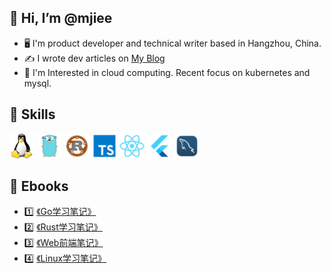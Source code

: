 <!---
mjiee/mjiee is a ✨ special ✨ repository because its `README.md` (this file) appears on your GitHub profile.
You can click the Preview link to take a look at your changes.
--->

## 👋 Hi, I’m @mjiee
- 🖥 I'm product developer and technical writer based in Hangzhou, China.
- ✍️ I wrote dev articles on <a href="https://blog.mjiee.top" target="_blank">My Blog</a>
- 🧐 I'm Interested in cloud computing. Recent focus on kubernetes and mysql.

## 🌈 Skills

<p align="left">
<img src="https://github.com/mjiee/mjiee/blob/master/assets/linux.png" alt="linux" width="40" height="40"/>
<img src="https://github.com/mjiee/mjiee/blob/master/assets/go.png" alt="go" width="40" height="40"/>
<img src="https://github.com/mjiee/mjiee/blob/master/assets/rust.png" alt="rust" width="40" height="40"/>
<img src="https://github.com/mjiee/mjiee/blob/master/assets/ts.png" alt="ts" width="40" height="40"/>
<img src="https://github.com/mjiee/mjiee/blob/master/assets/react.png" alt="react" width="40" height="40"/>
<img src="https://github.com/mjiee/mjiee/blob/master/assets/flutter.png" alt="flutter" width="40" height="40"/>
<img src="https://github.com/mjiee/mjiee/blob/master/assets/mysql.png" alt="mysql" width="40" height="40"/>
</p>

## 📖 Ebooks

- 1️⃣  [《Go学习笔记》](https://book.mjiee.top/go/)
- 2️⃣  [《Rust学习笔记》](https://book.mjiee.top/rust/)
- 3️⃣  [《Web前端笔记》](https://book.mjiee.top/frontend/)
- 4️⃣  [《Linux学习笔记》](https://book.mjiee.top/linux/)


